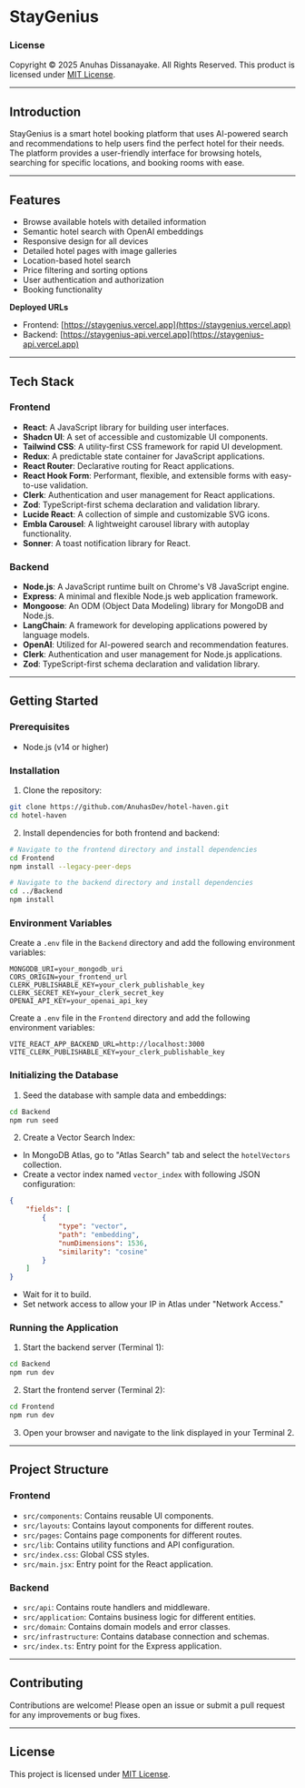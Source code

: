 # StayGenius

### License

Copyright &copy; 2025 Anuhas Dissanayake. All Rights Reserved.
This product is licensed under [MIT License](License.txt).

---

## Introduction

StayGenius is a smart hotel booking platform that uses AI-powered search and recommendations to help users find the perfect hotel for their needs. The platform provides a user-friendly interface for browsing hotels, searching for specific locations, and booking rooms with ease.

---

## Features

- Browse available hotels with detailed information
- Semantic hotel search with OpenAI embeddings
- Responsive design for all devices
- Detailed hotel pages with image galleries
- Location-based hotel search
- Price filtering and sorting options
- User authentication and authorization
- Booking functionality

**Deployed URLs**

- Frontend: [https://staygenius.vercel.app](https://staygenius.vercel.app)
- Backend: [https://staygenius-api.vercel.app](https://staygenius-api.vercel.app)

---

## Tech Stack

### Frontend

- **React**: A JavaScript library for building user interfaces.
- **Shadcn UI**: A set of accessible and customizable UI components.
- **Tailwind CSS**: A utility-first CSS framework for rapid UI development.
- **Redux**: A predictable state container for JavaScript applications.
- **React Router**: Declarative routing for React applications.
- **React Hook Form**: Performant, flexible, and extensible forms with easy-to-use validation.
- **Clerk**: Authentication and user management for React applications.
- **Zod**: TypeScript-first schema declaration and validation library.
- **Lucide React**: A collection of simple and customizable SVG icons.
- **Embla Carousel**: A lightweight carousel library with autoplay functionality.
- **Sonner**: A toast notification library for React.

### Backend

- **Node.js**: A JavaScript runtime built on Chrome's V8 JavaScript engine.
- **Express**: A minimal and flexible Node.js web application framework.
- **Mongoose**: An ODM (Object Data Modeling) library for MongoDB and Node.js.
- **LangChain**: A framework for developing applications powered by language models.
- **OpenAI**: Utilized for AI-powered search and recommendation features.
- **Clerk**: Authentication and user management for Node.js applications.
- **Zod**: TypeScript-first schema declaration and validation library.

---

## Getting Started

### Prerequisites

- Node.js (v14 or higher)

### Installation

1. Clone the repository:

```bash
git clone https://github.com/AnuhasDev/hotel-haven.git
cd hotel-haven
```

2. Install dependencies for both frontend and backend:

```bash
# Navigate to the frontend directory and install dependencies
cd Frontend
npm install --legacy-peer-deps

# Navigate to the backend directory and install dependencies
cd ../Backend
npm install
```

### Environment Variables

Create a `.env` file in the `Backend` directory and add the following environment variables:

```env
MONGODB_URI=your_mongodb_uri
CORS_ORIGIN=your_frontend_url
CLERK_PUBLISHABLE_KEY=your_clerk_publishable_key
CLERK_SECRET_KEY=your_clerk_secret_key
OPENAI_API_KEY=your_openai_api_key
```

Create a `.env` file in the `Frontend` directory and add the following environment variables:

```env
VITE_REACT_APP_BACKEND_URL=http://localhost:3000
VITE_CLERK_PUBLISHABLE_KEY=your_clerk_publishable_key
```

### Initializing the Database

1. Seed the database with sample data and embeddings:

```bash
cd Backend
npm run seed
```

2. Create a Vector Search Index:

- In MongoDB Atlas, go to "Atlas Search" tab and select the `hotelVectors` collection.
- Create a vector index named `vector_index` with following JSON configuration:

```json
{
	"fields": [
		{
			"type": "vector",
			"path": "embedding",
			"numDimensions": 1536,
			"similarity": "cosine"
		}
	]
}
```

- Wait for it to build.
- Set network access to allow your IP in Atlas under "Network Access."

### Running the Application

1. Start the backend server (Terminal 1):

```bash
cd Backend
npm run dev
```

2. Start the frontend server (Terminal 2):

```bash
cd Frontend
npm run dev
```

3. Open your browser and navigate to the link displayed in your Terminal 2.

---

## Project Structure

### Frontend

- `src/components`: Contains reusable UI components.
- `src/layouts`: Contains layout components for different routes.
- `src/pages`: Contains page components for different routes.
- `src/lib`: Contains utility functions and API configuration.
- `src/index.css`: Global CSS styles.
- `src/main.jsx`: Entry point for the React application.

### Backend

- `src/api`: Contains route handlers and middleware.
- `src/application`: Contains business logic for different entities.
- `src/domain`: Contains domain models and error classes.
- `src/infrastructure`: Contains database connection and schemas.
- `src/index.ts`: Entry point for the Express application.

---

## Contributing

Contributions are welcome! Please open an issue or submit a pull request for any improvements or bug fixes.

---

## License

This project is licensed under [MIT License](License.txt).
